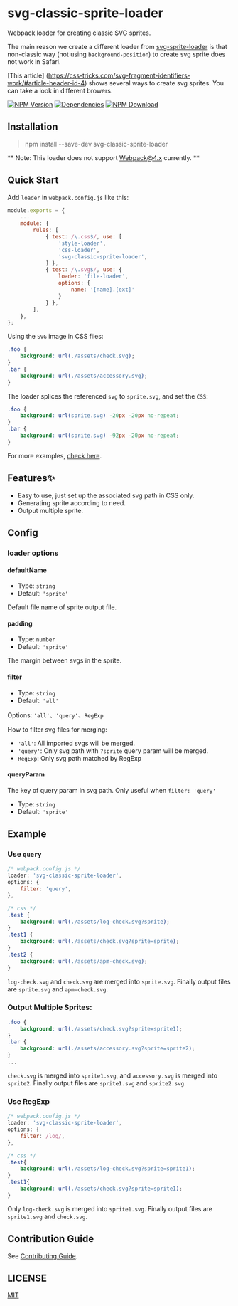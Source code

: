 # svg-classic-sprite-loader

Webpack loader for creating classic SVG sprites.

The main reason we create a different loader from [svg-sprite-loader](https://github.com/kisenka/svg-sprite-loader) is that non-classic way (not using `background-position`) to create svg sprite does not work in Safari.

[This article] (https://css-tricks.com/svg-fragment-identifiers-work/#article-header-id-4) shows several ways to create svg sprites. You can take a look in different browers.


[![NPM Version][npm-img]][npm-url]
[![Dependencies][david-img]][david-url]
[![NPM Download][download-img]][download-url]

[circleci-img]: https://img.shields.io/circleci/project/github/vusion/svg-classic-sprite-loader.svg?style=flat-square
[circleci-url]: https://circleci.com/gh/vusion/svg-classic-sprite-loader
[npm-img]: http://img.shields.io/npm/v/svg-classic-sprite-loader.svg?style=flat-square
[npm-url]: http://npmjs.org/package/svg-classic-sprite-loader
[david-img]: http://img.shields.io/david/vusion/svg-classic-sprite-loader.svg?style=flat-square
[david-url]: https://david-dm.org/vusion/svg-classic-sprite-loader
[download-img]: https://img.shields.io/npm/dm/svg-classic-sprite-loader.svg?style=flat-square
[download-url]: https://npmjs.org/package/svg-classic-sprite-loader


## Installation

> npm install --save-dev svg-classic-sprite-loader

** Note: This loader does not support Webpack@4.x currently. **

## Quick Start

Add `loader` in `webpack.config.js` like this:

``` js
module.exports = {
    ...
    module: {
        rules: [
            { test: /\.css$/, use: [
                'style-loader',
                'css-loader',
                'svg-classic-sprite-loader',
            ] },
            { test: /\.svg$/, use: {
                loader: 'file-loader',
                options: {
                    name: '[name].[ext]'
                }
            } },
        ],
    },
};
```

Using the `SVG` image in CSS files:

``` css
.foo {
    background: url(./assets/check.svg);
}
.bar {
    background: url(./assets/accessory.svg);
}
```

The loader splices the referenced `svg` to `sprite.svg`, and set the `CSS`:

``` css
.foo {
    background: url(sprite.svg) -20px -20px no-repeat;
}
.bar {
    background: url(sprite.svg) -92px -20px no-repeat;
}
```

For more examples, [check here](#example).

## Features:sparkles:

- Easy to use, just set up the associated svg path in CSS only.
- Generating sprite according to need.
- Output multiple sprite.

## Config

### loader options

#### defaultName

- Type: `string`
- Default: `'sprite'`

Default file name of sprite output file.

#### padding

- Type: `number`
- Default: `'sprite'`

The margin between svgs in the sprite.

#### filter

- Type: `string`
- Default: `'all'`

Options: `'all'`、`'query'`、`RegExp`

How to filter svg files for merging:
- `'all'`: All imported svgs will be merged.
- `'query'`: Only svg path with `?sprite` query param will be merged.
- `RegExp`: Only svg path matched by RegExp

#### queryParam

The key of query param in svg path. Only useful when `filter: 'query'`

- Type: `string`
- Default: `'sprite'`

## Example

### Use `query`

``` js
/* webpack.config.js */
loader: 'svg-classic-sprite-loader',
options: {
    filter: 'query',
},
```

``` css
/* css */
.test {
    background: url(./assets/log-check.svg?sprite);
}
.test1 {
    background: url(./assets/check.svg?sprite=sprite);
}
.test2 {
    background: url(./assets/apm-check.svg);
}
```

`log-check.svg` and `check.svg` are merged into `sprite.svg`. Finally output files are `sprite.svg` and `apm-check.svg`.


### Output Multiple Sprites:

``` css
.foo {
    background: url(./assets/check.svg?sprite=sprite1);
}
.bar {
    background: url(./assets/accessory.svg?sprite=sprite2);
}
...
```

`check.svg` is merged into `sprite1.svg`, and `accessory.svg` is merged into `sprite2`. Finally output files are `sprite1.svg` and `sprite2.svg`.

### Use RegExp

``` js
/* webpack.config.js */
loader: 'svg-classic-sprite-loader',
options: {
    filter: /log/,
},
```

```css
/* css */
.test{
    background: url(./assets/log-check.svg?sprite=sprite1);
}
.test1{
    background: url(./assets/check.svg?sprite=sprite1);
}
```

Only `log-check.svg` is merged into `sprite1.svg`. Finally output files are `sprite1.svg` and `check.svg`.

## Contribution Guide

See [Contributing Guide](https://github.com/vusion/DOCUMENTATION/issues/8).

## LICENSE

[MIT](LICENSE)


